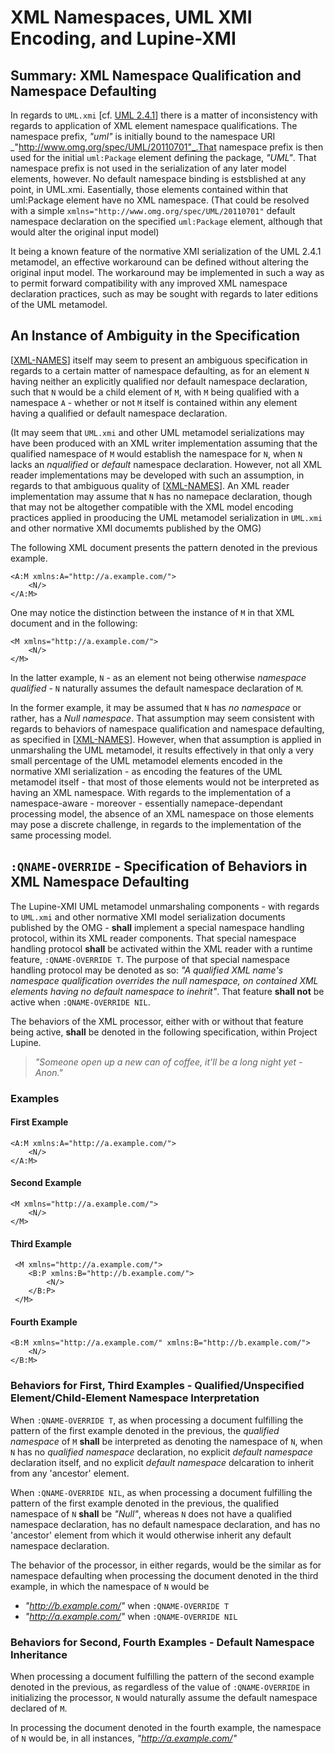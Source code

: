 XML Namespaces, UML XMI Encoding, and Lupine-XMI
================================================

## Summary: XML Namespace Qualification and Namespace Defaulting

In regards to `UML.xmi` [cf. [UML 2.4.1][uml2.4.1]] there is a matter
of inconsistency with regards to application of XML element namespace
qualifications. The namespace prefix, _"uml"_ is initially bound to
the namespace URI _"http://www.omg.org/spec/UML/20110701"_.That
namespace prefix is then used for the initial `uml:Package` element
defining the package, _"UML"_. That namespace prefix is not used in
the serialization of any later model elements, however. No default
namespace binding is estsblished at any point, in
UML.xmi. Easentially, those elements contained within that uml:Package
element have no XML namespace. (That could be resolved with a simple
`xmlns="http://www.omg.org/spec/UML/20110701"` default namespace
declaration on the specified `uml:Package` element, although that
would alter the original input model)

It being a known feature of the normative XMI serialization of the UML
2.4.1 metamodel, an effective workaround can be defined without
altering the original input model. The workaround may be implemented
in such a way as to permit forward compatibility with any improved XML
namespace declaration practices, such as may be sought with regards to
later editions of the UML metamodel.

## An Instance of Ambiguity in the Specification

[[XML-NAMES][xml-names]] itself may seem to present an ambiguous
specification in regards to a certain matter of namespace defaulting,
as for an element `N` having neither an explicitly qualified nor
default namespace declaration, such that `N` would be a child element
of `M`, with `M` being qualified with a namespace `A` - whether or not
`M` itself is contained within any element having a qualified or
default namespace declaration.

(It may seem that `UML.xmi` and other UML metamodel serializations may
have been produced with an XML writer implementation assuming that the
qualified namespace of `M` would establish the namespace for `N`, when
`N` lacks an _nqualified_ or _default_ namespace declaration. However,
not all XML reader implementations may be developed with such an
assumption, in regards to that ambiguous quality of
[[XML-NAMES][xml-names]]. An XML reader implementation may assume that
`N` has no namepace declaration, though that may not be altogether
compatible with the XML model encoding practices applied in prooducing
the UML metamodel serialization in `UML.xmi` and other normative XMI
documemts published by the OMG)

The following XML document presents the pattern denoted in the
previous example.

    <A:M xmlns:A="http://a.example.com/">
    	<N/>
    </A:M>

One may notice the distinction between the instance of `M` in that XML
document and in the following:

    <M xmlns="http://a.example.com/">
    	<N/>
    </M>

In the latter example, `N` - as an element not being otherwise
_namespace qualified_ - `N` naturally assumes the default namespace
declaration of `M`.

In the former example, it may be assumed that `N` has _no namespace_
or rather, has a _Null namespace_. That assumption may seem consistent
with regards to behaviors of namespace qualification and namespace
defaulting, as specified in [[XML-NAMES][xml-names]]. However, when
that assumption is applied in unmarshaling the UML metamodel, it
results effectively in that only a very small percentage of the UML
metamodel elements encoded in the normative XMI serialization - as
encoding the features of the UML metamodel itself - that most of those
elements would not be interpreted as having an XML namespace. With
regards to the implementation of a namespace-aware - moreover -
essentially namepace-dependant processing model, the absence of an XML
namespace on those elements may pose a discrete challenge, in regards
to the implementation of the same processing model.

## `:QNAME-OVERRIDE` - Specification of Behaviors in XML Namespace Defaulting

The Lupine-XMI UML metamodel unmarshaling components - with regards to
`UML.xmi` and other normative XMI model serialization documents
published by the OMG - **shall** implement a special namespace
handling protocol, within its XML reader components. That special
namespace handling protocol **shall** be activated within the XML
reader with a runtime feature, `:QNAME-OVERRIDE T`. The purpose of
that special namespace handling protocol may be denoted as so: _"A
qualified XML name's namespace qualification overrides the null
namespace, on contained XML elements having no default namespace to
inehrit"_. That feature **shall not** be active when `:QNAME-OVERRIDE
NIL`.

The behaviors of the XML processor, either with or without that
feature being active, **shall** be denoted in the following
specification, within Project Lupine.

> _"Someone open up a new can of coffee, it'll be a long night yet - Anon."_


### Examples

#### First Example

    <A:M xmlns:A="http://a.example.com/">
    	<N/>
    </A:M>

#### Second Example

    <M xmlns="http://a.example.com/">
    	<N/>
    </M>

#### Third Example

     <M xmlns="http://a.example.com/">
     	<B:P xmlns:B="http://b.example.com/">
	    	<N/>
	    </B:P>
     </M>


#### Fourth Example

    <B:M xmlns="http://a.example.com/" xmlns:B="http://b.example.com/">
    	<N/>
    </B:M>


### Behaviors for First, Third Examples - Qualified/Unspecified Element/Child-Element Namespace Interpretation

When `:QNAME-OVERRIDE T`, as when processing a document fulfilling the
pattern of the first example denoted in the previous, the _qualified
namespace_ of `M` **shall** be interpreted as denoting the namespace
of `N`, when `N` has no _qualified namespace_ declaration, no explicit
_default namespace_ declaration itself, and no explicit _default
namespace_ delcaration to inherit from any 'ancestor' element.

When `:QNAME-OVERRIDE NIL`, as when processing a document fulfilling
the pattern of the first example denoted in the previous, the
qualified namespace of `N` **shall** be _"Null"_, whereas `N` does not
have a qualified namespace declaration, has no default namespace
declaration, and has no 'ancestor' element from which it would
otherwise inherit any default namespace declaration.

The behavior of the processor, in either regards, would be the similar
as for namespace defaulting when processing the document denoted in
the third example, in which the namespace of `N` would be

* _"http://b.example.com/"_ when `:QNAME-OVERRIDE T`
* _"http://a.example.com/"_ when `:QNAME-OVERRIDE NIL`

### Behaviors for Second, Fourth Examples - Default Namespace Inheritance

When processing a document fulfilling the pattern of the second
example denoted in the previous, as regardless of the value of
`:QNAME-OVERRIDE` in initializing the processor, `N` would naturally
assume the default namespace declared of `M`.

In processing the document denoted in the fourth example, the
namespace of `N` would be, in all instances, _"http://a.example.com/"_

[uml2.4.1]: http://www.omg.org/spec/UML/2.4.1/
[xml-names]: http://www.w3.org/TR/xml-names/
